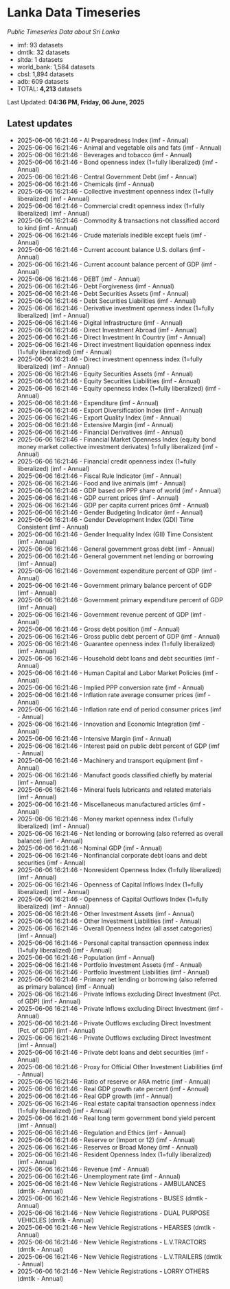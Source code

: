 # Lanka Data Timeseries
*Public Timeseries Data about Sri Lanka*

* imf: 93 datasets
* dmtlk: 32 datasets
* sltda: 1 datasets
* world_bank: 1,584 datasets
* cbsl: 1,894 datasets
* adb: 609 datasets
* TOTAL: **4,213** datasets

Last Updated: **04:36 PM, Friday, 06 June, 2025**

## Latest updates

* 2025-06-06 16:21:46 - AI Preparedness Index (imf - Annual)
* 2025-06-06 16:21:46 - Animal and vegetable oils and fats (imf - Annual)
* 2025-06-06 16:21:46 - Beverages and tobacco (imf - Annual)
* 2025-06-06 16:21:46 - Bond openness index (1=fully liberalized) (imf - Annual)
* 2025-06-06 16:21:46 - Central Government Debt (imf - Annual)
* 2025-06-06 16:21:46 - Chemicals (imf - Annual)
* 2025-06-06 16:21:46 - Collective investment openness index (1=fully liberalized) (imf - Annual)
* 2025-06-06 16:21:46 - Commercial credit openness index (1=fully liberalized) (imf - Annual)
* 2025-06-06 16:21:46 - Commodity & transactions not classified accord to kind (imf - Annual)
* 2025-06-06 16:21:46 - Crude materials inedible except fuels (imf - Annual)
* 2025-06-06 16:21:46 - Current account balance U.S. dollars (imf - Annual)
* 2025-06-06 16:21:46 - Current account balance percent of GDP (imf - Annual)
* 2025-06-06 16:21:46 - DEBT (imf - Annual)
* 2025-06-06 16:21:46 - Debt Forgiveness (imf - Annual)
* 2025-06-06 16:21:46 - Debt Securities Assets (imf - Annual)
* 2025-06-06 16:21:46 - Debt Securities Liabilities (imf - Annual)
* 2025-06-06 16:21:46 - Derivative investment openness index (1=fully liberalized) (imf - Annual)
* 2025-06-06 16:21:46 - Digital Infrastructure (imf - Annual)
* 2025-06-06 16:21:46 - Direct Investment Abroad (imf - Annual)
* 2025-06-06 16:21:46 - Direct Investment In Country (imf - Annual)
* 2025-06-06 16:21:46 - Direct investment liquidation openness index (1=fully liberalized) (imf - Annual)
* 2025-06-06 16:21:46 - Direct investment openness index (1=fully liberalized) (imf - Annual)
* 2025-06-06 16:21:46 - Equity Securities Assets (imf - Annual)
* 2025-06-06 16:21:46 - Equity Securities Liabilities (imf - Annual)
* 2025-06-06 16:21:46 - Equity openness index (1=fully liberalized) (imf - Annual)
* 2025-06-06 16:21:46 - Expenditure (imf - Annual)
* 2025-06-06 16:21:46 - Export Diversification Index (imf - Annual)
* 2025-06-06 16:21:46 - Export Quality Index (imf - Annual)
* 2025-06-06 16:21:46 - Extensive Margin (imf - Annual)
* 2025-06-06 16:21:46 - Financial Derivatives (imf - Annual)
* 2025-06-06 16:21:46 - Financial Market Openness Index (equity bond money market collective investment derivates) 1=fully liberalized (imf - Annual)
* 2025-06-06 16:21:46 - Financial credit openness index (1=fully liberalized) (imf - Annual)
* 2025-06-06 16:21:46 - Fiscal Rule Indicator (imf - Annual)
* 2025-06-06 16:21:46 - Food and live animals (imf - Annual)
* 2025-06-06 16:21:46 - GDP based on PPP share of world (imf - Annual)
* 2025-06-06 16:21:46 - GDP current prices (imf - Annual)
* 2025-06-06 16:21:46 - GDP per capita current prices (imf - Annual)
* 2025-06-06 16:21:46 - Gender Budgeting Indicator (imf - Annual)
* 2025-06-06 16:21:46 - Gender Development Index (GDI) Time Consistent (imf - Annual)
* 2025-06-06 16:21:46 - Gender Inequality Index (GII) Time Consistent (imf - Annual)
* 2025-06-06 16:21:46 - General government gross debt (imf - Annual)
* 2025-06-06 16:21:46 - General government net lending or borrowing (imf - Annual)
* 2025-06-06 16:21:46 - Government expenditure percent of GDP (imf - Annual)
* 2025-06-06 16:21:46 - Government primary balance percent of GDP (imf - Annual)
* 2025-06-06 16:21:46 - Government primary expenditure percent of GDP (imf - Annual)
* 2025-06-06 16:21:46 - Government revenue percent of GDP (imf - Annual)
* 2025-06-06 16:21:46 - Gross debt position (imf - Annual)
* 2025-06-06 16:21:46 - Gross public debt percent of GDP (imf - Annual)
* 2025-06-06 16:21:46 - Guarantee openness index (1=fully liberalized) (imf - Annual)
* 2025-06-06 16:21:46 - Household debt loans and debt securities (imf - Annual)
* 2025-06-06 16:21:46 - Human Capital and Labor Market Policies (imf - Annual)
* 2025-06-06 16:21:46 - Implied PPP conversion rate (imf - Annual)
* 2025-06-06 16:21:46 - Inflation rate average consumer prices (imf - Annual)
* 2025-06-06 16:21:46 - Inflation rate end of period consumer prices (imf - Annual)
* 2025-06-06 16:21:46 - Innovation and Economic Integration (imf - Annual)
* 2025-06-06 16:21:46 - Intensive Margin (imf - Annual)
* 2025-06-06 16:21:46 - Interest paid on public debt percent of GDP (imf - Annual)
* 2025-06-06 16:21:46 - Machinery and transport equipment (imf - Annual)
* 2025-06-06 16:21:46 - Manufact goods classified chiefly by material (imf - Annual)
* 2025-06-06 16:21:46 - Mineral fuels lubricants and related materials (imf - Annual)
* 2025-06-06 16:21:46 - Miscellaneous manufactured articles (imf - Annual)
* 2025-06-06 16:21:46 - Money market openness index (1=fully liberalized) (imf - Annual)
* 2025-06-06 16:21:46 - Net lending or borrowing (also referred as overall balance) (imf - Annual)
* 2025-06-06 16:21:46 - Nominal GDP (imf - Annual)
* 2025-06-06 16:21:46 - Nonfinancial corporate debt loans and debt securities (imf - Annual)
* 2025-06-06 16:21:46 - Nonresident Openness Index (1=fully liberalized) (imf - Annual)
* 2025-06-06 16:21:46 - Openness of Capital Inflows Index (1=fully liberalized) (imf - Annual)
* 2025-06-06 16:21:46 - Openness of Capital Outflows Index (1=fully liberalized) (imf - Annual)
* 2025-06-06 16:21:46 - Other Investment Assets (imf - Annual)
* 2025-06-06 16:21:46 - Other Investment Liabilities (imf - Annual)
* 2025-06-06 16:21:46 - Overall Openness Index (all asset categories) (imf - Annual)
* 2025-06-06 16:21:46 - Personal capital transaction openness index (1=fully liberalized) (imf - Annual)
* 2025-06-06 16:21:46 - Population (imf - Annual)
* 2025-06-06 16:21:46 - Portfolio Investment Assets (imf - Annual)
* 2025-06-06 16:21:46 - Portfolio Investment Liabilities (imf - Annual)
* 2025-06-06 16:21:46 - Primary net lending or borrowing (also referred as primary balance) (imf - Annual)
* 2025-06-06 16:21:46 - Private Inflows excluding Direct Investment (Pct. of GDP) (imf - Annual)
* 2025-06-06 16:21:46 - Private Inflows excluding Direct Investment (imf - Annual)
* 2025-06-06 16:21:46 - Private Outflows excluding Direct Investment (Pct. of GDP) (imf - Annual)
* 2025-06-06 16:21:46 - Private Outflows excluding Direct Investment (imf - Annual)
* 2025-06-06 16:21:46 - Private debt loans and debt securities (imf - Annual)
* 2025-06-06 16:21:46 - Proxy for Official Other Investment Liabilities (imf - Annual)
* 2025-06-06 16:21:46 - Ratio of reserve or ARA metric (imf - Annual)
* 2025-06-06 16:21:46 - Real GDP growth rate percent (imf - Annual)
* 2025-06-06 16:21:46 - Real GDP growth (imf - Annual)
* 2025-06-06 16:21:46 - Real estate capital transaction openness index (1=fully liberalized) (imf - Annual)
* 2025-06-06 16:21:46 - Real long term government bond yield percent (imf - Annual)
* 2025-06-06 16:21:46 - Regulation and Ethics (imf - Annual)
* 2025-06-06 16:21:46 - Reserve or (Import or 12) (imf - Annual)
* 2025-06-06 16:21:46 - Reserves or Broad Money (imf - Annual)
* 2025-06-06 16:21:46 - Resident Openness Index (1=fully liberalized) (imf - Annual)
* 2025-06-06 16:21:46 - Revenue (imf - Annual)
* 2025-06-06 16:21:46 - Unemployment rate (imf - Annual)
* 2025-06-06 16:21:46 - New Vehicle Registrations - AMBULANCES (dmtlk - Annual)
* 2025-06-06 16:21:46 - New Vehicle Registrations - BUSES (dmtlk - Annual)
* 2025-06-06 16:21:46 - New Vehicle Registrations - DUAL PURPOSE VEHICLES (dmtlk - Annual)
* 2025-06-06 16:21:46 - New Vehicle Registrations - HEARSES (dmtlk - Annual)
* 2025-06-06 16:21:46 - New Vehicle Registrations - L.V.TRACTORS (dmtlk - Annual)
* 2025-06-06 16:21:46 - New Vehicle Registrations - L.V.TRAILERS (dmtlk - Annual)
* 2025-06-06 16:21:46 - New Vehicle Registrations - LORRY OTHERS (dmtlk - Annual)